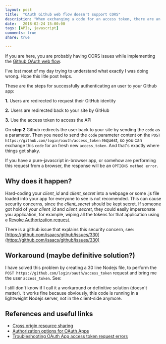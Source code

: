 ```yaml
---
layout: post
title:  "OAuth Github web flow doesn't support CORS"
description: "When exchanging a code for an access token, there are an additional set of errors that can occur. Here is a workaround for a common one."
date:   2018-02-24 15:00:00
tags: [APIs, javascript]
comments: true
share: true

---
```


If you are here, you are probably having CORS issues while implementing the [Github OAuth web flow](https://developer.github.com/apps/building-oauth-apps/authorization-options-for-oauth-apps/#web-application-flow).

I've lost most of my day trying to understand what exactly I was doing wrong. Hope this litle post helps.

These are the steps for successfully authenticating an user to your Github app:

**1.**  Users are redirected to request their GitHub identity

**2.** Users are redirected back to your site by GitHub

**3.** Use the access token to access the API

On **step 2** Github redirects the user back to your site by sending the `code` as a parameter. Then you need to send the `code` parameter content on the `POST https://github.com/login/oauth/access_token` request, so you can exchange this `code` for an fresh new `access_token`. And that's exactly where things get shaky.

If you have a pure-javascript in-browser app, or somehow are performing this request from a browser, the response will be an `OPTIONS method error`.

Why does it happen?
-------------
Hard-coding your *client_id* and *client_secret* into a webpage or some .js file loaded into your app for everyone to see is not recomended. This can cause security concerns, since the *client_secret*  should be kept secret. If someone got hold of your *client_id* and *client_secret*, they could easily impersonate you application, for example, wiping all the tokens for that application using a [Revoke Authorization request](https://developer.github.com/v3/oauth_authorizations/#revoke-all-authorizations-for-an-application).

There is a github issue that explains this security concern, see:
[https://github.com/isaacs/github/issues/330](https://github.com/isaacs/github/issues/330)

Workaround (maybe definitive solution?)
-------
I have solved this problem by creating a 30 line Nodejs file, to perform the `POST https://github.com/login/oauth/access_token` request and bring me the user `access_token`. See:

<script src="https://gist.github.com/andreybleme/b765c360ce3d0116f8055db392478674.js"></script>

I still don't know if I call it a workaround or definitive solution (doesn't  matter). It works fine because obviously, this code is running in a lightweight Nodejs server, not in the client-side anymore.


References and useful links
-------------
- [Cross origin resource sharing](https://developer.github.com/v3/#cross-origin-resource-sharing)
- [Authorization options for OAuth Apps](https://developer.github.com/apps/building-oauth-apps/authorization-options-for-oauth-apps/)
- [Troubleshooting OAuth App access token request errors](https://developer.github.com/apps/managing-oauth-apps/troubleshooting-oauth-app-access-token-request-errors/)

